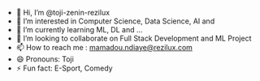 - 👋 Hi, I’m @toji-zenin-rezilux
- 👀 I’m interested in Computer Science, Data Science, AI and 
- 🌱 I’m currently learning ML, DL and ...
- 💞️ I’m looking to collaborate on Full Stack Development and ML Project
- 📫 How to reach me : mamadou.ndiaye@rezilux.com
- 😄 Pronouns: Toji
- ⚡ Fun fact: E-Sport, Comedy

<!---
toji-zenin-rezilux/toji-zenin-rezilux is a ✨ special ✨ repository because its `README.md` (this file) appears on your GitHub profile.
You can click the Preview link to take a look at your changes.
--->
